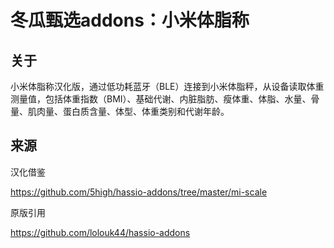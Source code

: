 # 冬瓜甄选addons：小米体脂称

## 关于

小米体脂称汉化版，通过低功耗蓝牙（BLE）连接到小米体脂秤，从设备读取体重测量值，包括体重指数（BMI）、基础代谢、内脏脂肪、瘦体重、体脂、水量、骨量、肌肉量、蛋白质含量、体型、体重类别和代谢年龄。

## 来源

汉化借鉴

https://github.com/5high/hassio-addons/tree/master/mi-scale

原版引用

https://github.com/lolouk44/hassio-addons
